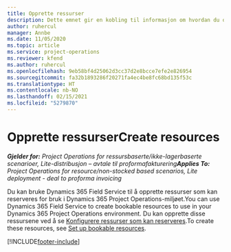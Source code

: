 ```yaml
---
title: Opprette ressurser
description: Dette emnet gir en kobling til informasjon om hvordan du oppretter ressurser som kan reserveres.
author: ruhercul
manager: Annbe
ms.date: 11/05/2020
ms.topic: article
ms.service: project-operations
ms.reviewer: kfend
ms.author: ruhercul
ms.openlocfilehash: 9eb58bf4d25062d3cc37d2e8bcce7efe2e826954
ms.sourcegitcommit: fa32b1893286f20271fa4ec4be8fc68bd135f53c
ms.translationtype: HT
ms.contentlocale: nb-NO
ms.lasthandoff: 02/15/2021
ms.locfileid: "5279870"
---
```

# <a name="create-resources"></a><span data-ttu-id="6a496-103">Opprette ressurser</span><span class="sxs-lookup"><span data-stu-id="6a496-103">Create resources</span></span>

<span data-ttu-id="6a496-104">_**Gjelder for:** Project Operations for ressursbaserte/ikke-lagerbaserte scenarioer, Lite-distribusjon – avtale til proformafakturering_</span><span class="sxs-lookup"><span data-stu-id="6a496-104">_**Applies To:** Project Operations for resource/non-stocked based scenarios, Lite deployment - deal to proforma invoicing_</span></span>

<span data-ttu-id="6a496-105">Du kan bruke Dynamics 365 Field Service til å opprette ressurser som kan reserveres for bruk i Dynamics 365 Project Operations-miljøet.</span><span class="sxs-lookup"><span data-stu-id="6a496-105">You can use Dynamics 365 Field Service to create bookable resources to use in your Dynamics 365 Project Operations environment.</span></span> <span data-ttu-id="6a496-106">Du kan opprette disse ressursene ved å se [Konfigurere ressurser som kan reserveres](https://docs.microsoft.com/dynamics365/field-service/set-up-bookable-resources).</span><span class="sxs-lookup"><span data-stu-id="6a496-106">To create these resources, see [Set up bookable resources](https://docs.microsoft.com/dynamics365/field-service/set-up-bookable-resources).</span></span>


[!INCLUDE[footer-include](../includes/footer-banner.md)]